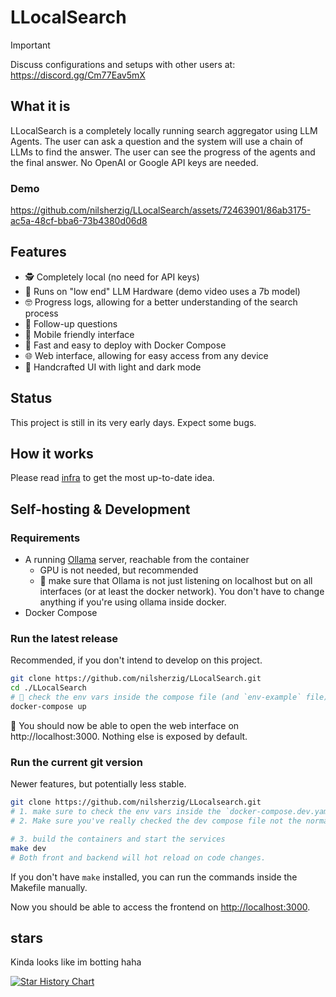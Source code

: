 # LLocalSearch

> [!IMPORTANT]
> Discuss configurations and setups with other users at: https://discord.gg/Cm77Eav5mX

## What it is

LLocalSearch is a completely locally running search aggregator using LLM Agents. The user can ask a question and the system will use a chain of LLMs to find the answer. The user can see the progress of the agents and the final answer. No OpenAI or Google API keys are needed.

### Demo

https://github.com/nilsherzig/LLocalSearch/assets/72463901/86ab3175-ac5a-48cf-bba6-73b4380d06d8

## Features 

-  🕵️ Completely local (no need for API keys)
- 💸 Runs on "low end" LLM Hardware (demo video uses a 7b model)
- 🤓 Progress logs, allowing for a better understanding of the search process
- 🤔 Follow-up questions
- 📱 Mobile friendly interface
- 🚀 Fast and easy to deploy with Docker Compose
- 🌐 Web interface, allowing for easy access from any device
- 💮 Handcrafted UI with light and dark mode

## Status 

This project is still in its very early days. Expect some bugs. 

## How it works 

Please read [infra](https://github.com/nilsherzig/LLocalSearch/issues/17) to get the most up-to-date idea.

## Self-hosting & Development

### Requirements

- A running [Ollama](https://ollama.com/) server, reachable from the container
    - GPU is not needed, but recommended
    - 🔴 make sure that Ollama is not just listening on localhost but on all interfaces (or at least the docker network). You don't have to change anything if you're using ollama inside docker.
- Docker Compose

### Run the latest release

Recommended, if you don't intend to develop on this project.

```bash
git clone https://github.com/nilsherzig/LLocalSearch.git
cd ./LLocalSearch
# 🔴 check the env vars inside the compose file (and `env-example` file) and change them if needed
docker-compose up 
```

🎉 You should now be able to open the web interface on http://localhost:3000. Nothing else is exposed by default.

### Run the current git version 

Newer features, but potentially less stable.

```bash
git clone https://github.com/nilsherzig/LLocalsearch.git
# 1. make sure to check the env vars inside the `docker-compose.dev.yaml`.
# 2. Make sure you've really checked the dev compose file not the normal one.

# 3. build the containers and start the services
make dev 
# Both front and backend will hot reload on code changes. 
```

If you don't have `make` installed, you can run the commands inside the Makefile manually.

Now you should be able to access the frontend on [http://localhost:3000](http://localhost:3000).

## stars

Kinda looks like im botting haha

[![Star History Chart](https://api.star-history.com/svg?repos=nilsherzig/LLocalSearch&type=Date)](https://star-history.com/#nilsherzig/LLocalSearch&Date)
